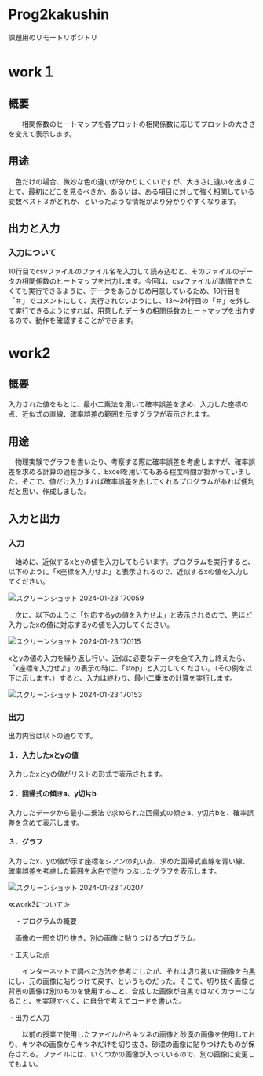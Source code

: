 # Prog2kakushin
課題用のリモートリポジトリ

# work１

## 概要
 
　　相関係数のヒートマップを各プロットの相関係数に応じてプロットの大きさを変えて表示します。

## 用途

  　色だけの場合、微妙な色の違いが分かりにくいですが、大きさに違いを出すことで、最初にどこを見るべきか、あるいは、ある項目に対して強く相関している変数ベスト３がどれか、といったような情報がより分かりやすくなります。
  
 ## 出力と入力

 ### 入力について
  
  10行目でcsvファイルのファイル名を入力して読み込むと、そのファイルのデータの相関係数のヒートマップを出力します。今回は、csvファイルが準備できなくても実行できるように、データをあらかじめ用意しているため、10行目を「＃」でコメントにして、実行されないようにし、13～24行目の「＃」を外して実行できるようにすれば、用意したデータの相関係数のヒートマップを出力するので、動作を確認することができます。


# work2

## 概要

  入力された値をもとに、最小二乗法を用いて確率誤差を求め、入力した座標の点、近似式の直線、確率誤差の範囲を示すグラフが表示されます。

## 用途

 　物理実験でグラフを書いたり、考察する際に確率誤差を考慮しますが、確率誤差を求める計算の過程が多く、Excelを用いてもある程度時間が掛かっていました。そこで、値だけ入力すれば確率誤差を出してくれるプログラムがあれば便利だと思い、作成しました。


## 入力と出力

### 入力

　始めに、近似するxとyの値を入力してもらいます。プログラムを実行すると、以下のように「x座標を入力せよ」と表示されるので、近似するxの値を入力してください。

 ![スクリーンショット 2024-01-23 170059](https://github.com/inside-river/Prog2kakushin/assets/153084918/2585c8b8-c962-4956-a480-f0fa93665d76)

 　次に、以下のように「対応するyの値を入力せよ」と表示されるので、先ほど入力したxの値に対応するyの値を入力してください。

![スクリーンショット 2024-01-23 170115](https://github.com/inside-river/Prog2kakushin/assets/153084918/d47b2892-12a6-4658-9585-08561b1c430c)
  
  xとyの値の入力を繰り返し行い、近似に必要なデータを全て入力し終えたら、「x座標を入力せよ」の表示の時に、「stop」と入力してください。（その例を以下に示します。）すると、入力は終わり、最小二乗法の計算を実行します。

![スクリーンショット 2024-01-23 170153](https://github.com/inside-river/Prog2kakushin/assets/153084918/2d8d43aa-cf88-44b6-bf25-d05974cd1d62)
  
### 出力

出力内容は以下の通りです。

#### １．入力したxとyの値

入力したxとyの値がリストの形式で表示されます。

#### ２．回帰式の傾きa、y切片b

入力したデータから最小二乗法で求められた回帰式の傾きa、y切片bを、確率誤差を含めて表示します。

#### ３．グラフ

入力したx、yの値が示す座標をシアンの丸い点、求めた回帰式直線を青い線、確率誤差を考慮した範囲を水色で塗りつぶしたグラフを表示します。

![スクリーンショット 2024-01-23 170207](https://github.com/inside-river/Prog2kakushin/assets/153084918/d30645e4-ea9a-406c-8a8f-27769b787105)

≪work3について≫

　・プログラムの概要

   　画像の一部を切り抜き、別の画像に貼りつけるプログラム。

  ・工夫した点
  
  　　インターネットで調べた方法を参考にしたが、それは切り抜いた画像を白黒にし、元の画像に貼りつけて戻す、というものだった。そこで、切り抜く画像と背景の画像は別のものを使用すること、合成した画像が白黒ではなくカラーになること、を実現すべく、に自分で考えてコードを書いた。


   ・出力と入力

   　　以前の授業で使用したファイルからキツネの画像と砂漠の画像を使用しており、キツネの画像からキツネだけを切り抜き、砂漠の画像に貼りつけたものが保存される。ファイルには、いくつかの画像が入っているので、別の画像に変更してもよい。
